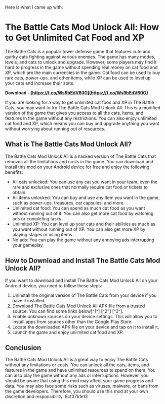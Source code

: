 
 Here is what I came up with:  
# The Battle Cats Mod Unlock All: How to Get Unlimited Cat Food and XP
 
The Battle Cats is a popular tower defense game that features cute and quirky cats fighting against various enemies. The game has many modes, levels, and cats to unlock and upgrade. However, some players may find it hard to progress in the game without spending real money on cat food and XP, which are the main currencies in the game. Cat food can be used to buy rare cats, power-ups, and other items, while XP can be used to level up your cats and increase their stats.
 
**Download - [https://t.co/Ws9bEdV60O](https://t.co/Ws9bEdV60O)**


 
If you are looking for a way to get unlimited cat food and XP in The Battle Cats, you may want to try The Battle Cats Mod Unlock All. This is a modified version of the game that gives you access to all the cats, items, and features in the game without any restrictions. You can also enjoy unlimited cat food and XP, which means you can buy and upgrade anything you want without worrying about running out of resources.
 
## What is The Battle Cats Mod Unlock All?
 
The Battle Cats Mod Unlock All is a hacked version of The Battle Cats that removes all the limitations and costs in the game. You can download and install this mod on your Android device for free and enjoy the following benefits:
 
- All cats unlocked: You can use any cat you want in your team, even the rare and exclusive ones that normally require cat food or tickets to obtain.
- All items unlocked: You can buy and use any item you want in the game, such as power-ups, treasures, cat capsules, and more.
- Unlimited cat food: You can spend as much cat food as you want without running out of it. You can also get more cat food by watching ads or completing tasks.
- Unlimited XP: You can level up your cats and their abilities as much as you want without running out of XP. You can also get more XP by playing stages or using items.
- No ads: You can play the game without any annoying ads interrupting your gameplay.

## How to Download and Install The Battle Cats Mod Unlock All?
 
If you want to download and install The Battle Cats Mod Unlock All on your Android device, you need to follow these steps:

1. Uninstall the original version of The Battle Cats from your device if you have it installed.
2. Download The Battle Cats Mod Unlock All APK file from a trusted source. You can find some links below[^1^] [^2^] [^3^].
3. Enable unknown sources on your device settings. This will allow you to install apps from sources other than the Google Play Store.
4. Locate the downloaded APK file on your device and tap on it to install it.
5. Launch the game and enjoy unlimited cat food and XP.

## Conclusion
 
The Battle Cats Mod Unlock All is a great way to enjoy The Battle Cats without any limitations or costs. You can unlock all the cats, items, and features in the game and have unlimited resources to spend on them. You can also play the game without any ads or interruptions. However, you should be aware that using this mod may affect your game progress and data. You may also face some risks such as viruses, malware, or bans from the game developers. Therefore, you should use this mod at your own discretion and responsibility.
 8cf37b1e13
 
